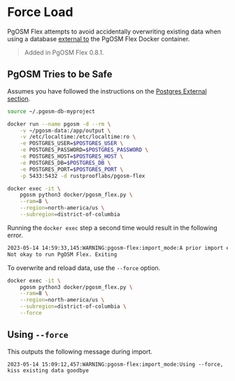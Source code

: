 # Force Load

PgOSM Flex attempts to avoid accidentally overwriting existing data
when using a database
[external to](./postgres-external.md) the PgOSM Flex Docker container.

> Added in PgOSM Flex 0.8.1.


## PgOSM Tries to be Safe

Assumes you have followed the instructions on the
[Postgres External section](./postgres-external.md).



```bash
source ~/.pgosm-db-myproject

docker run --name pgosm -d --rm \
    -v ~/pgosm-data:/app/output \
    -v /etc/localtime:/etc/localtime:ro \
    -e POSTGRES_USER=$POSTGRES_USER \
    -e POSTGRES_PASSWORD=$POSTGRES_PASSWORD \
    -e POSTGRES_HOST=$POSTGRES_HOST \
    -e POSTGRES_DB=$POSTGRES_DB \
    -e POSTGRES_PORT=$POSTGRES_PORT \
    -p 5433:5432 -d rustprooflabs/pgosm-flex

docker exec -it \
    pgosm python3 docker/pgosm_flex.py \
    --ram=8 \
    --region=north-america/us \
    --subregion=district-of-columbia
```

Running the `docker exec` step a second time would result in
the following error.

```bash
2023-05-14 14:59:33,145:WARNING:pgosm-flex:import_mode:A prior import exists.
Not okay to run PgOSM Flex. Exiting
```

To overwrite and reload data, use the `--force` option.


```bash
docker exec -it \
    pgosm python3 docker/pgosm_flex.py \
    --ram=8 \
    --region=north-america/us \
    --subregion=district-of-columbia \
    --force
```

## Using `--force`

This outputs the following message during import.

```
2023-05-14 15:09:12,457:WARNING:pgosm-flex:import_mode:Using --force, kiss existing data goodbye
```




